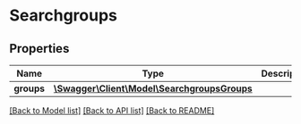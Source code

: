 # Searchgroups

## Properties
Name | Type | Description | Notes
------------ | ------------- | ------------- | -------------
**groups** | [**\Swagger\Client\Model\SearchgroupsGroups**](SearchgroupsGroups.md) |  | [optional] 

[[Back to Model list]](../README.md#documentation-for-models) [[Back to API list]](../README.md#documentation-for-api-endpoints) [[Back to README]](../README.md)


